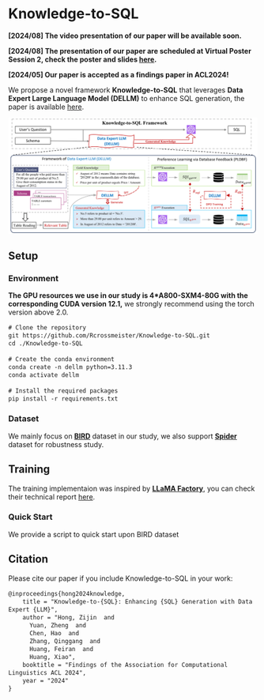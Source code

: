 # Knowledge-to-SQL
**[2024/08] The video presentation of our paper will be available soon.**

**[2024/08] The presentation of our paper are scheduled at Virtual Poster Session 2, check the poster and slides [here](./slides).**

**[2024/05] Our paper is accepted as a findings paper in ACL2024!**

We propose a novel framework **Knowledge-to-SQL** that leverages **Data Expert Large Language Model (DELLM)** to enhance SQL generation, the paper is available [here]().

<img src="./slides/Framework.png" alt="Framework" style="zoom:150%;" />

## Setup

### Environment

**The GPU resources we use in our study is 4*A800-SXM4-80G with the corresponding CUDA version 12.1,** we strongly recommend using the torch version above 2.0.

```shell
# Clone the repository
git https://github.com/Rcrossmeister/Knowledge-to-SQL.git
cd ./Knowledge-to-SQL

# Create the conda environment
conda create -n dellm python=3.11.3
conda activate dellm

# Install the required packages
pip install -r requirements.txt
```

### Dataset

We mainly focus on **[BIRD](https://bird-bench.github.io/)** dataset in our study, we also support **[Spider](https://yale-lily.github.io/spider)** dataset for robustness study.

## Training

The training implementaion was inspired by **[LLaMA Factory](https://github.com/hiyouga/LLaMA-Factory)**, you can check their technical report [here](https://arxiv.org/abs/2403.13372). 

### Quick Start

We provide a script to quick start upon BIRD dataset

## Citation

Please cite our paper if you include Knowledge-to-SQL in your work:

```
@inproceedings{hong2024knowledge,
    title = "Knowledge-to-{SQL}: Enhancing {SQL} Generation with Data Expert {LLM}",
    author = "Hong, Zijin  and
      Yuan, Zheng  and
      Chen, Hao  and
      Zhang, Qinggang  and
      Huang, Feiran  and
      Huang, Xiao",
    booktitle = "Findings of the Association for Computational Linguistics ACL 2024",
    year = "2024"
}
```
